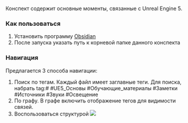 Конспект содержит основные моменты, связанные с Unreal Engine 5.

### Как пользоваться

1. Установить программу [Obsidian](https://obsidian.md/)
2. После запуска указать путь к корневой папке данного конспекта

### Навигация

Предлагается 3 способа навигации:
1. Поиск по тегам. Каждый файл имеет заглавные теги. Для поиска, набрать tag:#
#UE5_Основы #Обучающие_материалы #Заметки #Источники #Звуки #Освещение 
3. По графу. В графе включить отображение тегов для видимости связей.
4. Воспользоваться структурой ![](Общая%20структура.canvas)
